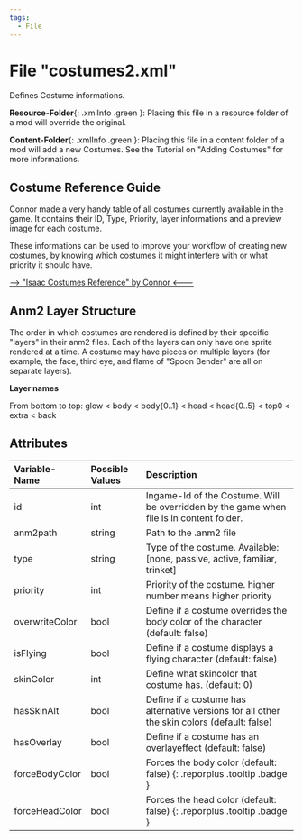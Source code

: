 ```yaml
---
tags:
  - File
---
```

# File "costumes2.xml"

Defines Costume informations.

**Resource-Folder**{: .xmlInfo .green }: Placing this file in a resource folder of a mod will override the original.

**Content-Folder**{: .xmlInfo .green }: Placing this file in a content folder of a mod will add a new Costumes. See the Tutorial on "Adding Costumes" for more informations.

## Costume Reference Guide
Connor made a very handy table of all costumes currently available in the game. It contains their ID, Type, Priority, layer informations and a preview image for each costume.

These informations can be used to improve your workflow of creating new costumes, by knowing which costumes it might interfere with or what priority it should have.

[--> "Isaac Costumes Reference" by Connor <---](https://docs.google.com/spreadsheets/d/1NGa3IARRSvs5XF9lxbYWFnbI77xO1m2YYaKEoB6OyVI/edit?usp=sharing)

## Anm2 Layer Structure
The order in which costumes are rendered is defined by their specific "layers" in their anm2 files. Each of the layers can only have one sprite rendered at a time. A costume may have pieces on multiple layers (for example, the face, third eye, and flame of "Spoon Bender" are all on separate layers).

**Layer names**

From bottom to top: glow < body < body{0..1} < head < head{0..5} < top0 < extra < back

## Attributes

| Variable-Name | Possible Values | Description |
|:--|:--|:--|
|id|int|Ingame-Id of the Costume. Will be overridden by the game when file is in content folder.|
|anm2path|string|Path to the .anm2 file|
|type|string|Type of the costume. Available: [none, passive, active, familiar, trinket]|
|priority|int|Priority of the costume. higher number means higher priority|
|overwriteColor|bool|Define if a costume overrides the body color of the character (default: false)|
|isFlying|bool|Define if a costume displays a flying character (default: false)|
|skinColor|int|Define what skincolor that costume has. (default: 0)|
|hasSkinAlt|bool|Define if a costume has alternative versions for all other the skin colors (default: false)|
|hasOverlay|bool|Define if a costume has an overlayeffect (default: false)|
|forceBodyColor|bool|Forces the body color (default: false) [ ](#){: .reporplus .tooltip .badge }|
|forceHeadColor|bool|Forces the head color (default: false) [ ](#){: .reporplus .tooltip .badge }|
